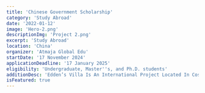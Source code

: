 ```yaml
---
title: 'Chinese Government Scholarship'
category: 'Study Abroad'
date: '2022-01-12'
image: 'Hero-2.png'
descriptionImg: 'Project 2.png'
excerpt: 'Study Abroad'
location: 'China'
organizer: 'Atmaja Global Edu'
startDate: '17 November 2024'
applicationDeadline: '17 January 2025'
eligibility: 'Undergraduate, Master''s, and Ph.D. students'
additionDesc: 'Edden’s Villa Is An International Project Located In Costa Rica. It Has Various Different Levels, Whom Are Embedded Into The Unevenness Of The Terrain. This Project Seeks To Integrate Passive Strategies For Energy Saving, Such As The Inclusion Of As Much Natural Light As Possible As Well As Having Green Roofs With Lots Of Vegetation In Them. <br/> The Geometry Of This House Combines Design With Nature Into The Structure Of The House, Which Makes It Unique Amongst Other Neighboring Places.'
isFeatured: true
---
```

